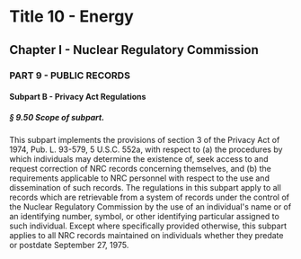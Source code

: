 
# Title 10 - Energy
## Chapter I - Nuclear Regulatory Commission
### PART 9 - PUBLIC RECORDS
#### Subpart B - Privacy Act Regulations
##### § 9.50 Scope of subpart.

This subpart implements the provisions of section 3 of the Privacy Act of 1974, Pub. L. 93-579, 5 U.S.C. 552a, with respect to (a) the procedures by which individuals may determine the existence of, seek access to and request correction of NRC records concerning themselves, and (b) the requirements applicable to NRC personnel with respect to the use and dissemination of such records. The regulations in this subpart apply to all records which are retrievable from a system of records under the control of the Nuclear Regulatory Commission by the use of an individual's name or of an identifying number, symbol, or other identifying particular assigned to such individual. Except where specifically provided otherwise, this subpart applies to all NRC records maintained on individuals whether they predate or postdate September 27, 1975.
